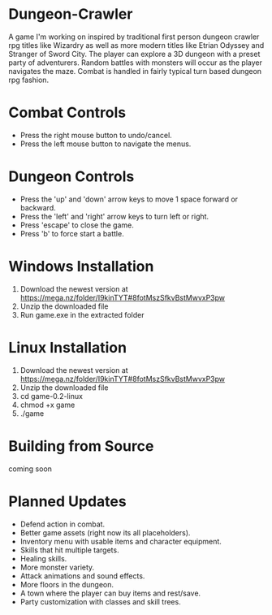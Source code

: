 # Dungeon-Crawler
A game I'm working on inspired by traditional first person dungeon crawler rpg titles like Wizardry as well as more modern titles like Etrian Odyssey and Stranger of Sword City. The player can explore a 3D dungeon with a preset party of adventurers. Random battles with monsters will occur as the player navigates the maze. Combat is handled in fairly typical turn based dungeon rpg fashion. 

# Combat Controls
- Press the right mouse button to undo/cancel.
- Press the left mouse button to navigate the menus.

# Dungeon Controls
- Press the 'up' and 'down' arrow keys to move 1 space forward or backward.
- Press the 'left' and 'right' arrow keys to turn left or right.
- Press 'escape' to close the game.
- Press 'b' to force start a battle.

# Windows Installation
1. Download the newest version at https://mega.nz/folder/I9kinTYT#8fotMszSfkvBstMwvxP3pw
2. Unzip the downloaded file
3. Run game.exe in the extracted folder

# Linux Installation
1. Download the newest version at https://mega.nz/folder/I9kinTYT#8fotMszSfkvBstMwvxP3pw
2. Unzip the downloaded file
3. cd game-0.2-linux
4. chmod +x game
5. ./game

# Building from Source
coming soon

# Planned Updates
- Defend action in combat.
- Better game assets (right now its all placeholders).
- Inventory menu with usable items and character equipment.
- Skills that hit multiple targets.
- Healing skills.
- More monster variety.
- Attack animations and sound effects.
- More floors in the dungeon.
- A town where the player can buy items and rest/save.
- Party customization with classes and skill trees.
